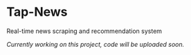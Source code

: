 # Tap-News
 Real-time news scraping and recommendation system

*Currently working on this project, code will be uploaded soon.*
